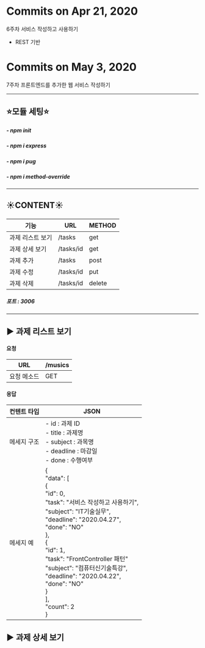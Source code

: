 #  Commits on Apr 21, 2020
6주차 서비스 작성하고 사용하기

- REST 기반

#  Commits on May 3, 2020
7주차 프론트엔드를 추가한 웹 서비스 작성하기



--------------

## ⭐️모듈 세팅⭐️
##### - npm init

##### - npm i express

##### - npm i pug

##### - npm i method-override

------



## ☀️CONTENT☀️

##### 

| 기능             | URL       | METHOD |
| ---------------- | --------- | ------ |
| 과제 리스트 보기 | /tasks    | get    |
| 과제 상세 보기   | /tasks/id | get    |
| 과제 추가        | /tasks    | post   |
| 과제 수정        | /tasks/id | put    |
| 과제 삭제        | /tasks/id | delete |

##### **포트 : 3006**

------



## ▶️  과제 리스트 보기



#### 요청

| URL         | /musics |
| ----------- | ------- |
| 요청 메소드 | GET     |

#### 응답

| 컨텐트 타입 | JSON                                                         |
| ----------- | ------------------------------------------------------------ |
| 메세지 구조 | - id : 과제 ID<br />- title : 과제명 <br />- subject : 과목명 <br />- deadline : 마감일 <br />- done : 수행여부 |
| 메세지 예   | {<br />    "data": [<br />    {<br />        "id": 0,<br />        "task": "서비스 작성하고 사용하기",<br />        "subject": "IT기술실무",<br />        "deadline": "2020.04.27",<br />        "done": "NO"<br />    },<br />    {<br />        "id": 1,<br />        "task": "FrontController 패턴"<br />        "subject": "컴퓨터신기술특강",<br />        "deadline": "2020.04.22",<br />     "done": "NO"<br />    }<br />    ],<br />    "count": 2<br />} |



## ▶️  과제 상세 보기




